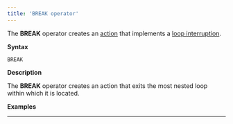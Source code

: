 ```yaml
---
title: 'BREAK operator'
---
```


The **BREAK** operator creates an [action](Actions.md) that implements a [loop interruption](Interruption_BREAK_.md).

**Syntax**

    BREAK

**Description**

The **BREAK** operator creates an action that exits the most nested loop within which it is located.

**Examples**

********************



  
